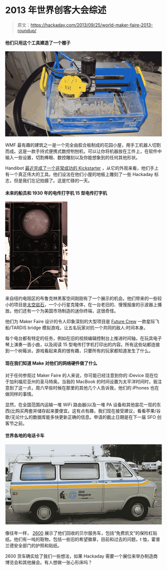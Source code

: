 # 2013 年世界创客大会综述

> 原文：<https://hackaday.com/2013/09/25/world-maker-faire-2013-roundup/>

#### 他们只用这个工具建造了一个棚子

![Handibot](img/33c30c12847c92bdf128ad62a09f5ca2.png)

WMF 最有趣的建筑之一是一个完全由胶合板制成的花园小屋，用手工机器人切割而成。这是一款手持式便携式数控刳刨机，可以让你将机器放在工件上，在软件中输入一些设置，切割榫眼、数控雕刻以及你能想象到的任何其他形状。

Handibot [最近完成了一个非常成功的 Kickstarter](http://www.kickstarter.com/projects/1320575205/handibottm-a-smart-digital-power-tool) ，从它的外观来看，他们手上有一个真正伟大的工具。他们设法在他们小屋的地板上雕刻了一些 Hackaday 标志，但是我们忘记拍摄了。这是忙碌的一天。

#### 未来的船员和 1930 年的电传打字机 15 型电传打字机

![Scope](img/f64ea0fcd9986810263760773b1abf40.png)

来自纽约电阻区的布鲁克林黑客空间刚刚有了一个展示的机会。他们带来的一些较小的项目是[太空岩石](http://www.nycresistor.com/2013/06/08/spacerocks/)，一个小行星克隆体，在一台老旧的、慢慢报废的示波器上播放。他们还有一个为美国市场制造的迷你终端，这很奇怪。

他们为 Maker Faire 设计的令人印象深刻的大型项目是 [Future Crew](http://www.nycresistor.com/2013/06/21/future-crew/) 一款星际飞船/TARDIS bridge 模拟游戏，让五名玩家对抗一个共同的敌人:时间本身。

每个电台都有特定的任务，例如在旧的视频编辑控制台上推进时间轴，在玩具电子琴上演奏一首小曲，以及阅读 15 型电传打字机打印出的内容。所有这些站都连接到一个树莓派，游戏看起来真的很有趣，只要所有的玩家都知道发生了什么。

#### 现在我们知道 Make 对他们的网络硬件做了什么

对于任何参观过 Maker Faire 的人来说，你可能已经注意到你的 iDevice 现在位于加利福尼亚州的圣马特奥。当我的 MacBook 的时间设置为太平洋时间时，我注意到了这一点，周六早些时候在那里的其他几个人告诉我，他们的 iPhones 也在做同样的事情。

显然，在全国范围内运输一堆 WiFi 路由器(以及一堆 PA 设备和其他昙花一现的东西)比购买两套并储存起来要便宜。这有点有趣，我们现在接受建议，看看苹果/谷歌/无论什么的数据库能多快更新正确的信息。申请的截止日期是在下一届 SFO 创客节之前。

#### 世界各地的电话卡车

![2600](img/54bee733a894b7d95b8fa3bda6435e30.png)

像往年一样， [2600](http://2600.com/) 展示了他们回收的贝尔服务车，包括“免费凯文”的保险杠贴纸。他们有一吨的赃物，包括一些旧的希望徽章，目前和过去的问题，t 恤，霍普兰德安全部门的护照和贴纸。

2600 货车确实给了我们一些想法，如果 Hackaday 需要一个展位来举办制造商博览会和其他展会。有人想做一张心形床吗？
